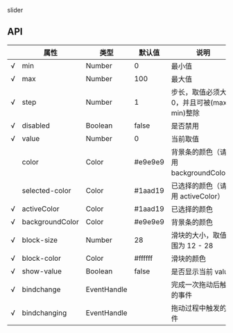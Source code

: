 slider

## API

|     | 属性            | 类型        | 默认值  | 说明                                          |
| --- | --------------- | ----------- | ------- | --------------------------------------------- |
| √   | min             | Number      | 0       | 最小值                                        |
| √   | max             | Number      | 100     | 最大值                                        |
| √   | step            | Number      | 1       | 步长，取值必须大于 0，并且可被(max - min)整除 |
| √   | disabled        | Boolean     | false   | 是否禁用                                      |
| √   | value           | Number      | 0       | 当前取值                                      |
|     | color           | Color       | #e9e9e9 | 背景条的颜色（请使用 backgroundColor）        |
|     | selected-color  | Color       | #1aad19 | 已选择的颜色（请使用 activeColor）            |
| √   | activeColor     | Color       | #1aad19 | 已选择的颜色                                  |
| √   | backgroundColor | Color       | #e9e9e9 | 背景条的颜色                                  |
| √   | block-size      | Number      | 28      | 滑块的大小，取值范围为 12 - 28                |
| √   | block-color     | Color       | #ffffff | 滑块的颜色                                    |
| √   | show-value      | Boolean     | false   | 是否显示当前 value                            |
| √   | bindchange      | EventHandle |         | 完成一次拖动后触发的事件                      |
| √   | bindchanging    | EventHandle |         | 拖动过程中触发的事件                          |
